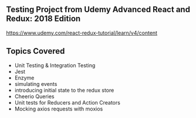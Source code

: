 ## Testing Project from Udemy Advanced React and Redux: 2018 Edition
https://www.udemy.com/react-redux-tutorial/learn/v4/content

## Topics Covered
* Unit Testing & Integration Testing
* Jest
* Enzyme
* simulating events
* introducing initial state to the redux store
* Cheerio Queries
* Unit tests for Reducers and Action Creators
* Mocking axios requests with moxios

